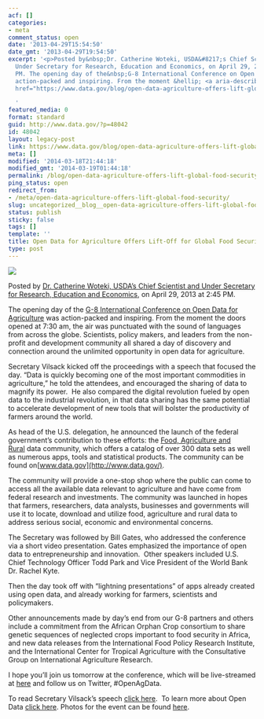 ```yaml
---
acf: []
categories:
- meta
comment_status: open
date: '2013-04-29T15:54:50'
date_gmt: '2013-04-29T19:54:50'
excerpt: '<p>Posted by&nbsp;Dr. Catherine Woteki, USDA&#8217;s Chief Scientist and
  Under Secretary for Research, Education and Economics, on April 29, 2013 at 2:45
  PM. The opening day of the&nbsp;G-8 International Conference on Open Data for Agriculture&nbsp;was
  action-packed and inspiring. From the moment &hellip; <a aria-describedby="post-title-48042"
  href="https://www.data.gov/blog/open-data-agriculture-offers-lift-global-food-security">Continued</a></p>

  '
featured_media: 0
format: standard
guid: http://www.data.gov/?p=48042
id: 48042
layout: legacy-post
link: https://www.data.gov/blog/open-data-agriculture-offers-lift-global-food-security
meta: []
modified: '2014-03-18T21:44:18'
modified_gmt: '2014-03-19T01:44:18'
permalink: /blog/open-data-agriculture-offers-lift-global-food-security/
ping_status: open
redirect_from:
- /meta/open-data-agriculture-offers-lift-global-food-security/
slug: uncategorized__blog__open-data-agriculture-offers-lift-global-food-security
status: publish
sticky: false
tags: []
template: ''
title: Open Data for Agriculture Offers Lift-Off for Global Food Security
type: post
---
```

![](https://farm9.staticflickr.com/8124/8692511675_b8789218a8.jpg)


Posted by [Dr. Catherine Woteki, USDA’s Chief Scientist and Under Secretary for Research, Education and Economics](http://blogs.usda.gov/author/bweaver/ "Posts by Dr. Catherine Woteki, USDA's Chief Scientist and Under Secretary for Research, Education and Economics"), on April 29, 2013 at 2:45 PM.


The opening day of the [G-8 International Conference on Open Data for Agriculture](http://www.data.gov/food/page/events) was action-packed and inspiring. From the moment the doors opened at 7:30 am, the air was punctuated with the sound of languages from across the globe. Scientists, policy makers, and leaders from the non-profit and development community all shared a day of discovery and connection around the unlimited opportunity in open data for agriculture.


Secretary Vilsack kicked off the proceedings with a speech that focused the day. “Data is quickly becoming one of the most important commodities in agriculture,” he told the attendees, and encouraged the sharing of data to magnify its power.  He also compared the digital revolution fueled by open data to the industrial revolution, in that data sharing has the same potential to accelerate development of new tools that will bolster the productivity of farmers around the world.


As head of the U.S. delegation, he announced the launch of the federal government’s contribution to these efforts: the [Food, Agriculture and Rural](http://www.data.gov/food/community/food) data community, which offers a catalog of over 300 data sets as well as numerous apps, tools and statistical products. The community can be found on[www.data.gov](http://www.data.gov/).


The community will provide a one-stop shop where the public can come to access all the available data relevant to agriculture and have come from federal research and investments. The community was launched in hopes that farmers, researchers, data analysts, businesses and governments will use it to locate, download and utilize food, agriculture and rural data to address serious social, economic and environmental concerns.


The Secretary was followed by Bill Gates, who addressed the conference via a short video presentation. Gates emphasized the importance of open data to entrepreneurship and innovation.  Other speakers included U.S. Chief Technology Officer Todd Park and Vice President of the World Bank Dr. Rachel Kyte.


Then the day took off with “lightning presentations” of apps already created using open data, and already working for farmers, scientists and policymakers.


Other announcements made by day’s end from our G-8 partners and others include a commitment from the African Orphan Crop consortium to share genetic sequences of neglected crops important to food security in Africa, and new data releases from the International Food Policy Research Institute, and the International Center for Tropical Agriculture with the Consultative Group on International Agriculture Research.


I hope you’ll join us tomorrow at the conference, which will be live-streamed at [here](http://usda.gov/wps/portal/usda/usdamedia?navid=USDA_LIVE) and follow us on Twitter, #OpenAgData.


To read Secretary Vilsack’s speech [click here](http://www.usda.gov/wps/portal/usda/usdahome?contentidonly=true&contentid=2013/04/0078.xml).  To learn more about Open Data [click here](http://www.usda.gov/wps/portal/usda/usdahome?contentid=2013/04/0079.xml&contentidonly=true). Photos for the event can be found [here](http://www.flickr.com/photos/usdagov/sets/72157633365547585/).


